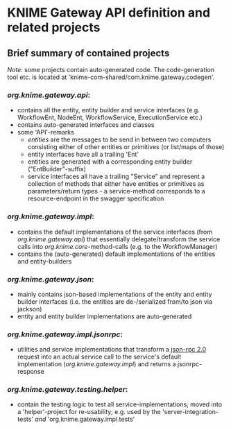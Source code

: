 # KNIME Gateway API definition and related projects

## Brief summary of contained projects

*Note*: some projects contain auto-generated code. The code-generation tool etc. is located at 'knime-com-shared/com.knime.gateway.codegen'.

### _org.knime.gateway.api_: 
* contains all the entity, entity builder and service interfaces (e.g. WorkflowEnt, NodeEnt, WorkflowService, ExecutionService etc.)
* contains auto-generated interfaces and classes
* some 'API'-remarks
  * _entities_ are the messages to be send in between two computers consisting either of other entities or primitives (or list/maps of those)
  * entity interfaces have all a trailing 'Ent'
  * entities are generated with a corresponding entity builder ("EntBuilder"-suffix)
  * service interfaces all have a trailing "Service" and represent a collection of methods that either have entities or primitives as parameters/return types - a service-method corresponds to a resource-endpoint in the swagger specification

### _org.knime.gateway.impl_:
* contains the default implementations of the service interfaces (from _org.knime.gateway.api_) that essentially delegate/transform the service calls into _org.knime.core_-method-calls (e.g. to the WorkflowManager)
* contains the (auto-generated) default implementations of the entities and entity-builders

### _org.knime.gateway.json_:
* mainly contains json-based implementations of the entity and entity builder interfaces (i.e. the entities are de-/serialized from/to json via jackson)
* entity and entity builder implementations are auto-generated

### _org.knime.gateway.impl.jsonrpc_:
* utilities and service implementations that transform a [json-rpc 2.0](http://www.jsonrpc.org/) request into an actual service call to the service's default implementation (_org.knime.gateway.impl_) and returns a jsonrpc-response

### _org.knime.gateway.testing.helper_:
* contain the testing logic to test all service-implementations; moved into a 'helper'-project for re-usability; e.g. used by the 'server-integration-tests' _and_ 'org.knime.gateway.impl.tests'
